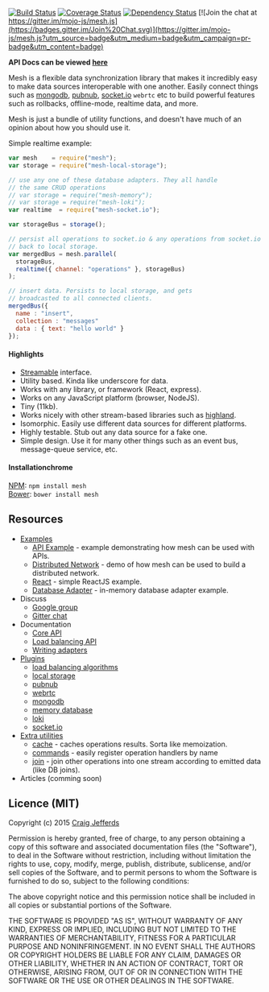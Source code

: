 [![Build Status](https://travis-ci.org/mojo-js/mesh.js.svg)](https://travis-ci.org/mojo-js/mesh.js) [![Coverage Status](https://coveralls.io/repos/mojo-js/mesh.js/badge.svg?branch=master)](https://coveralls.io/r/mojo-js/mesh.js?branch=master) [![Dependency Status](https://david-dm.org/mojo-js/mesh.js.svg)](https://david-dm.org/mojo-js/mesh.js) [![Join the chat at https://gitter.im/mojo-js/mesh.js](https://badges.gitter.im/Join%20Chat.svg)](https://gitter.im/mojo-js/mesh.js?utm_source=badge&utm_medium=badge&utm_campaign=pr-badge&utm_content=badge)

**API Docs can be viewed [here](http://mesh.mojojs.com/docs)**


Mesh is a flexible data synchronization library that makes it incredibly easy to make data sources interoperable with one another. Easily connect things such as [mongodb](https://www.mongodb.org/), [pubnub](http://pubnub.com/), [socket.io](http://socket.io/) `webrtc` etc to build powerful features such as rollbacks, offline-mode, realtime data, and more.

Mesh is just a bundle of utility functions, and doesn't have much of an opinion about how you should use it.

Simple realtime example:

```javascript
var mesh    = require("mesh");
var storage = require("mesh-local-storage");

// use any one of these database adapters. They all handle
// the same CRUD operations
// var storage = require("mesh-memory");
// var storage = require("mesh-loki");
var realtime  = require("mesh-socket.io");

var storageBus = storage();

// persist all operations to socket.io & any operations from socket.io
// back to local storage.
var mergedBus = mesh.parallel(
  storageBus,
  realtime({ channel: "operations" }, storageBus)
);

// insert data. Persists to local storage, and gets
// broadcasted to all connected clients.
mergedBus({
  name : "insert",
  collection : "messages"
  data : { text: "hello world" }
});
```

#### Highlights

- [Streamable](https://github.com/substack/stream-handbook) interface.
- Utility based. Kinda like underscore for data.
- Works with any library, or framework (React, express).
- Works on any JavaScript platform (browser, NodeJS).
- Tiny (11kb).
- Works nicely with other stream-based libraries such as [highland](http://highlandjs.org/).
- Isomorphic. Easily use different data sources for different platforms.
- Highly testable. Stub out any data source for a fake one.
- Simple design. Use it for many other things such as an event bus, message-queue service, etc.

#### Installationchrome

[NPM](https://www.npmjs.com/): `npm install mesh` <br />
[Bower](http://bower.io/): `bower install mesh`

## Resources

- [Examples](./examples)
  - [API Example](./examples/api) - example demonstrating how mesh can be used with APIs.
  - [Distributed Network](./examples/distributed-network) - demo of how mesh can be used to build a distributed network.
  - [React](./examples/react) - simple ReactJS example.
  - [Database Adapter](./examples/database-adapter) - in-memory database adapter example.
- Discuss
  - [Google group](https://groups.google.com/forum/#!forum/meshjs)
  - [Gitter chat](https://gitter.im/mojo-js/mesh.js)
- Documentation
  - [Core API](http://mesh.mojojs.com/docs)
  - [Load balancing API](http://mesh.mojojs.com/docs/balance)
  - [Writing adapters](http://mesh.mojojs.com/docs/database-adapters)
- [Plugins](https://www.npmjs.com/search?q=meshjs)
  - [load balancing algorithms](https://github.com/mojo-js/mesh-balance)
  - [local storage](https://github.com/mojo-js/mesh-local-storage)
  - [pubnub](https://github.com/mojo-js/mesh-pubnub)
  - [webrtc](https://github.com/mojo-js/mesh-webrtc)
  - [mongodb](https://github.com/mojo-js/mesh-mongodb)
  - [memory database](https://github.com/mojo-js/mesh-memory)
  - [loki](https://github.com/mojo-js/mesh-loki)
  - [socket.io](https://github.com/mojo-js/mesh-loki)
- [Extra utilities](./extra)
  - [cache](./extra/cache) - caches operations results. Sorta like memoization.
  - [commands](./extra/commands) - easily register operation handlers by name
  - [join](./extra/join) - join other operations into one stream according to emitted data (like DB joins).
- Articles (comming soon)

<!--
- Other useful resources
  - [transducers (closure)](http://clojure.org/transducers)
  - [transducers (javascript)](http://jlongster.com/Transducers.js--A-JavaScript-Library-for-Transformation-of-Data)
  - [currying in JavaScript](https://medium.com/@kbrainwave/currying-in-javascript-ce6da2d324fe)
-->

## Licence (MIT)

Copyright (c) 2015 [Craig Jefferds](http://craigjefferds.com)

Permission is hereby granted, free of charge, to any person obtaining
a copy of this software and associated documentation files (the
"Software"), to deal in the Software without restriction, including
without limitation the rights to use, copy, modify, merge, publish,
distribute, sublicense, and/or sell copies of the Software, and to
permit persons to whom the Software is furnished to do so, subject to
the following conditions:

The above copyright notice and this permission notice shall be
included in all copies or substantial portions of the Software.

THE SOFTWARE IS PROVIDED "AS IS", WITHOUT WARRANTY OF ANY KIND,
EXPRESS OR IMPLIED, INCLUDING BUT NOT LIMITED TO THE WARRANTIES OF
MERCHANTABILITY, FITNESS FOR A PARTICULAR PURPOSE AND
NONINFRINGEMENT. IN NO EVENT SHALL THE AUTHORS OR COPYRIGHT HOLDERS BE
LIABLE FOR ANY CLAIM, DAMAGES OR OTHER LIABILITY, WHETHER IN AN ACTION
OF CONTRACT, TORT OR OTHERWISE, ARISING FROM, OUT OF OR IN CONNECTION
WITH THE SOFTWARE OR THE USE OR OTHER DEALINGS IN THE SOFTWARE.
